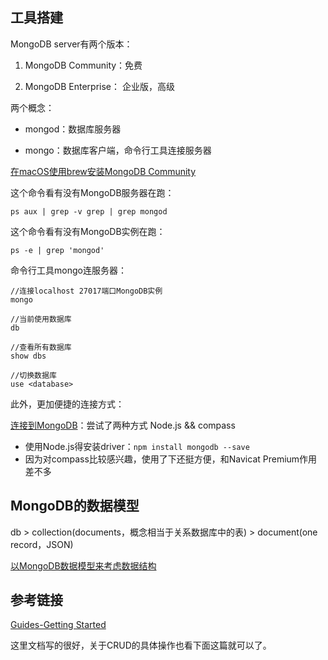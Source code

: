 ## 工具搭建

MongoDB server有两个版本：

1. MongoDB Community：免费

2. MongoDB Enterprise： 企业版，高级



两个概念：

- mongod：数据库服务器

- mongo：数据库客户端，命令行工具连接服务器



[在macOS使用brew安装MongoDB Community](https://docs.mongodb.com/manual/tutorial/install-mongodb-on-os-x/)


这个命令看有没有MongoDB服务器在跑：

```shell
ps aux | grep -v grep | grep mongod
```

这个命令看有没有MongoDB实例在跑：

```shell
ps -e | grep 'mongod'
```



命令行工具mongo连服务器：

```shell
//连接localhost 27017端口MongoDB实例
mongo

//当前使用数据库
db

//查看所有数据库
show dbs

//切换数据库
use <database>
```



此外，更加便捷的连接方式：

[连接到MongoDB](https://docs.mongodb.com/guides/server/drivers/)：尝试了两种方式 Node.js && compass

- 使用Node.js得安装driver：`npm install mongodb --save`
- 因为对compass比较感兴趣，使用了下还挺方便，和Navicat Premium作用差不多



## MongoDB的数据模型

db > collection(documents，概念相当于关系数据库中的表) > document(one record，JSON)

[以MongoDB数据模型来考虑数据结构](https://docs.mongodb.com/guides/server/introduction/#structure-your-data-for-mongodb)



## 参考链接

[Guides-Getting Started](https://docs.mongodb.com/guides/)

这里文档写的很好，关于CRUD的具体操作也看下面这篇就可以了。
